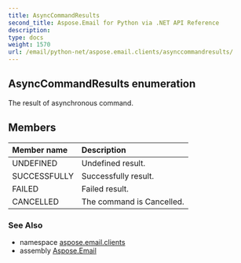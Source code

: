 ```yaml
---
title: AsyncCommandResults
second_title: Aspose.Email for Python via .NET API Reference
description: 
type: docs
weight: 1570
url: /email/python-net/aspose.email.clients/asynccommandresults/
---
```


## AsyncCommandResults enumeration

The result of asynchronous command.

## Members
| Member name | Description |
| :- | :- |
|UNDEFINED|Undefined result.|
|SUCCESSFULLY|Successfully result.|
|FAILED|Failed result.|
|CANCELLED|The command is Cancelled.|

### See Also

* namespace [aspose.email.clients](/email/python-net/aspose.email.clients/)
* assembly [Aspose.Email](/slides/python-net/)

